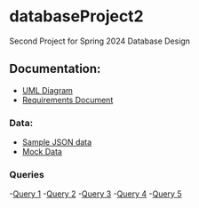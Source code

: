 # databaseProject2

Second Project for Spring 2024 Database Design

## Documentation:

- [UML Diagram]()
- [Requirements Document](document/businessDocument.pdf)

### Data:

- [Sample JSON data](sample_data.json)
- [Mock Data](MOCK_DATA.json)

### Queries
-[Query 1](queries/query1.js)
-[Query 2](queries/query2.js)
-[Query 3](queries/query3.js)
-[Query 4](queries/query4.js)
-[Query 5](queries/query5.js)
